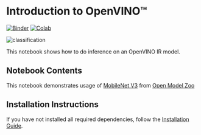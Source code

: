 # Introduction to OpenVINO™

[![Binder](https://mybinder.org/badge_logo.svg)](https://mybinder.org/v2/gh/openvinotoolkit/openvino_notebooks/HEAD?filepath=notebooks%2F001-hello-world%2F001-hello-world.ipynb)
[![Colab](https://colab.research.google.com/assets/colab-badge.svg)](https://colab.research.google.com/github/openvinotoolkit/openvino_notebooks/blob/main/notebooks/001-hello-world/001-hello-world.ipynb)

![classification](https://user-images.githubusercontent.com/36741649/127172572-1cdab941-df5f-42e2-a367-2b334a3db6d8.jpg)

This notebook shows how to do inference on an OpenVINO IR model.

## Notebook Contents

This notebook demonstrates usage of [MobileNet V3](https://github.com/openvinotoolkit/open_model_zoo/blob/master/models/public/mobilenet-v3-small-1.0-224-tf/README.md) from [Open Model Zoo](https://github.com/openvinotoolkit/open_model_zoo/)

## Installation Instructions

If you have not installed all required dependencies, follow the [Installation Guide](../../README.md).
